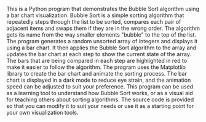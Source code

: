 This is a Python program that demonstrates the Bubble Sort algorithm using a bar chart visualization. Bubble Sort is a simple sorting algorithm that repeatedly steps through the list to be sorted, compares each pair of adjacent items and swaps them if they are in the wrong order. The algorithm gets its name from the way smaller elements "bubble" to the top of the list.  The program generates a random unsorted array of integers and displays it using a bar chart. It then applies the Bubble Sort algorithm to the array and updates the bar chart at each step to show the current state of the array. The bars that are being compared in each step are highlighted in red to make it easier to follow the algorithm.  The program uses the Matplotlib library to create the bar chart and animate the sorting process. The bar chart is displayed in a dark mode to reduce eye strain, and the animation speed can be adjusted to suit your preference.  This program can be used as a learning tool to understand how Bubble Sort works, or as a visual aid for teaching others about sorting algorithms. The source code is provided so that you can modify it to suit your needs or use it as a starting point for your own visualization tools.
